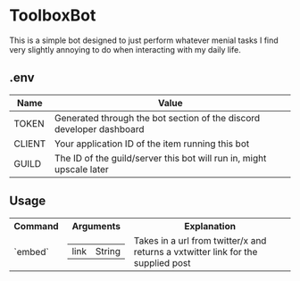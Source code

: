 # ToolboxBot

This is a simple bot designed to just perform whatever menial tasks I find very slightly annoying to do when interacting with my daily life.

## .env

|  Name  | Value |
| ------ | ----- |
| TOKEN  | Generated through the bot section of the discord developer dashboard |
| CLIENT | Your application ID of the item running this bot |
| GUILD  | The ID of the guild/server this bot will run in, might upscale later |

## Usage

<table>
    <tr>
        <th>Command</th>
        <th>Arguments</th>
        <th>Explanation</th>
    </tr>
    <tr>
        <td>`embed`</td>
        <td>
            <table>
                <tr>
                    <td>link</td>
                    <td>String</td>
                <tr>
            </table>
        </td>
        <td>Takes in a url from twitter/x and returns a vxtwitter link for the supplied post</td>
    </tr>
</table>

